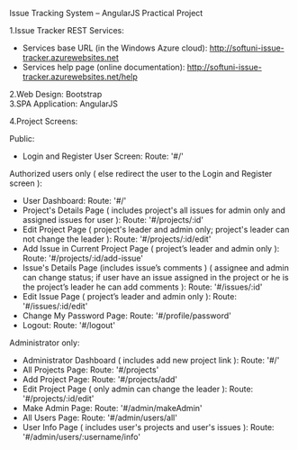 Issue Tracking System – AngularJS Practical Project

1.Issue Tracker REST Services:
- Services base URL (in the Windows Azure cloud): http://softuni-issue-tracker.azurewebsites.net
- Services help page (online documentation): http://softuni-issue-tracker.azurewebsites.net/help 

2.Web Design: Bootstrap<br/>
3.SPA Application: AngularJS

4.Project Screens:

Public:
- Login and Register User Screen: Route: '#/'

Authorized users only ( else redirect the user to the Login and Register screen ):
- User Dashboard: Route: '#/'
- Project's Details Page ( includes project's all issues for admin only and assigned issues for user ): Route: '#/projects/:id'
- Edit Project Page ( project's leader and admin only; project's leader can not change the leader ): Route: '#/projects/:id/edit'
- Add Issue in Current Project Page ( project’s leader and admin only ): Route: '#/projects/:id/add-issue'
- Issue's Details Page (includes issue’s comments ) 
	( assignee and admin can change status;
	if user have an issue assigned in the project or he is the project’s leader he can add comments ): Route: '#/issues/:id'
- Edit Issue Page ( project’s leader and admin only ): Route: '#/issues/:id/edit'
- Change My Password Page: Route: '#/profile/password'
- Logout: Route: '#/logout'

Administrator only:
- Administrator Dashboard ( includes add new project link ): Route: '#/'
- All Projects Page: Route: '#/projects'
- Add Project Page: Route: '#/projects/add'
- Edit Project Page ( only admin can  change the leader ): Route: '#/projects/:id/edit'
- Make Admin Page: Route: '#/admin/makeAdmin'
- All Users Page: Route: '#/admin/users/all'
- User Info Page ( includes user's projects and user's issues ): Route: '#/admin/users/:username/info'

